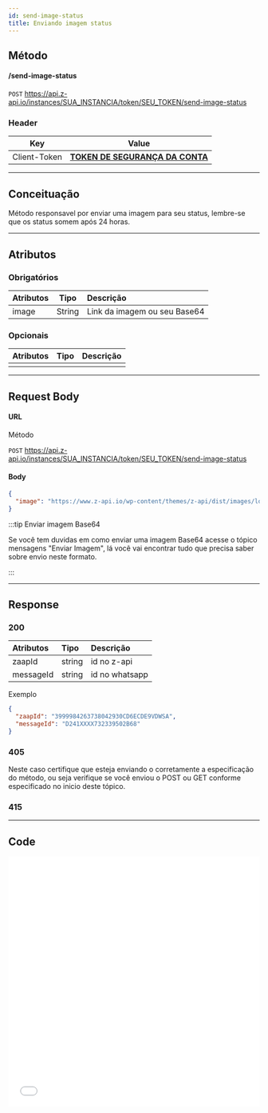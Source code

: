 ```yaml
---
id: send-image-status
title: Enviando imagem status
---
```


## Método

#### /send-image-status

`POST` https://api.z-api.io/instances/SUA_INSTANCIA/token/SEU_TOKEN/send-image-status

### Header

|      Key       |            Value            |
| :------------: |     :-----------------:     |
|  Client-Token  | **[TOKEN DE SEGURANÇA DA CONTA](../security/client-token)** |
---

## Conceituação

Método responsavel por enviar uma imagem para seu status, lembre-se que os status somem após 24 horas.

---

## Atributos

### Obrigatórios

| Atributos |  Tipo  | Descrição                    |
| :-------- | :----: | :--------------------------- |
| image     | String | Link da imagem ou seu Base64 |

### Opcionais

| Atributos | Tipo | Descrição |
| :-------- | :--: | :-------- |
|           |      |           |

---

## Request Body

#### URL

Método

`POST` https://api.z-api.io/instances/SUA_INSTANCIA/token/SEU_TOKEN/send-image-status

#### Body

```json
{
  "image": "https://www.z-api.io/wp-content/themes/z-api/dist/images/logo.svg"
}
```

:::tip Enviar imagem Base64

Se você tem duvidas em como enviar uma imagem Base64 acesse o tópico mensagens "Enviar Imagem", lá você vai encontrar tudo que precisa saber sobre envio neste formato.

:::

---

## Response

### 200

| Atributos | Tipo   | Descrição      |
| :-------- | :----- | :------------- |
| zaapId    | string | id no z-api    |
| messageId | string | id no whatsapp |

Exemplo

```json
{
  "zaapId": "3999984263738042930CD6ECDE9VDWSA",
  "messageId": "D241XXXX732339502B68"
}
```

### 405

Neste caso certifique que esteja enviando o corretamente a especificação do método, ou seja verifique se você enviou o POST ou GET conforme especificado no inicio deste tópico.

### 415

---

## Code

<iframe src="//api.apiembed.com/?source=https://raw.githubusercontent.com/Z-API/z-api-docs/main/json-examples/send-image-status.json&targets=all" frameborder="0" scrolling="no" width="100%" height="500px" seamless></iframe>
